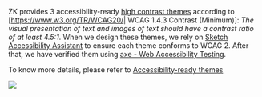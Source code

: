 ZK provides 3 accessibility-ready [high contrast themes]({{site.baseurl}}/zk_dev_ref/theming_and_styling/zk_official_themes#Accessibility-ready_themes)
according to \[<https://www.w3.org/TR/WCAG20/>\| WCAG 1.4.3 Contrast
(Minimum)\]: *The visual presentation of text and images of text should
have a contrast ratio of at least 4.5:1*. When we design these themes,
we rely on [Sketch Accessibility Assistant](https://www.sketch.com/extensions/assistants/sketch-accessibility-assistant/)
to ensure each theme conforms to WCAG 2. After that, we have verified
them using [axe - Web Accessibility Testing](https://chrome.google.com/webstore/detail/axe-web-accessibility-tes/lhdoppojpmngadmnindnejefpokejbdd).

To know more details, please refer to [ Accessibility-ready themes]({{site.baseurl}}/zk_dev_ref/theming_and_styling/zk_official_themes#Accessibility-ready_themes)

![]({{site.baseurl}}/zk_dev_ref/images/wcag_themes.png)
